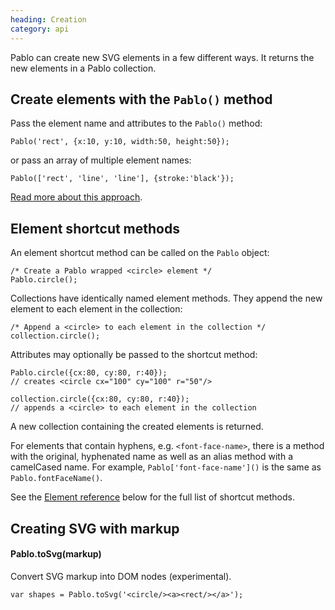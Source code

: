 ```yaml
--- 
heading: Creation
category: api
---
```


Pablo can create new SVG elements in a few different ways. It returns the new elements in a Pablo collection.

## Create elements with the `Pablo()` method

Pass the element name and attributes to the `Pablo()` method:

	Pablo('rect', {x:10, y:10, width:50, height:50});

or pass an array of multiple element names:

	Pablo(['rect', 'line', 'line'], {stroke:'black'});

[Read more about this approach](/api/pablo/#pablo-05).


## Element shortcut methods

An element shortcut method can be called on the `Pablo` object:

	/* Create a Pablo wrapped <circle> element */
	Pablo.circle();

Collections have identically named element methods. They append the new element to each element in the collection:

	/* Append a <circle> to each element in the collection */
	collection.circle();


Attributes may optionally be passed to the shortcut method:

	Pablo.circle({cx:80, cy:80, r:40});
	// creates <circle cx="100" cy="100" r="50"/>

	collection.circle({cx:80, cy:80, r:40});
	// appends a <circle> to each element in the collection

A new collection containing the created elements is returned.

For elements that contain hyphens, e.g. `<font-face-name>`, there is a method with the original, hyphenated name as well as an alias method with a camelCased name. For example, `Pablo['font-face-name']()` is the same as `Pablo.fontFaceName()`.

See the [Element reference](/api/#element-reference) below for the full list of shortcut methods.


## Creating SVG with markup

#### Pablo.toSvg(markup)

Convert SVG markup into DOM nodes (experimental).

    var shapes = Pablo.toSvg('<circle/><a><rect/></a>');
